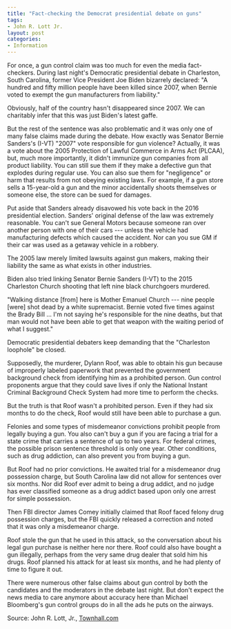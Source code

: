 ```yaml
---
title: "Fact-checking the Democrat presidential debate on guns"
tags:
- John R. Lott Jr.
layout: post
categories:
- Information
---
```


For once, a gun control claim was too much for even the media fact-checkers. During last night's Democratic presidential debate in Charleston, South Carolina, former Vice President Joe Biden bizarrely declared: "A hundred and fifty million people have been killed since 2007, when Bernie voted to exempt the gun manufacturers from liability."

Obviously, half of the country hasn't disappeared since 2007. We can charitably infer that this was just Biden's latest gaffe.

But the rest of the sentence was also problematic and it was only one of many false claims made during the debate. How exactly was Senator Bernie Sanders's (I-VT) "2007" vote responsible for gun violence? Actually, it was a vote about the 2005 Protection of Lawful Commerce in Arms Act (PLCAA), but, much more importantly, it didn't immunize gun companies from all product liability. You can still sue them if they make a defective gun that explodes during regular use. You can also sue them for "negligence" or harm that results from not obeying existing laws. For example, if a gun store sells a 15-year-old a gun and the minor accidentally shoots themselves or someone else, the store can be sued for damages.

Put aside that Sanders already disavowed his vote back in the 2016 presidential election. Sanders' original defense of the law was extremely reasonable. You can't sue General Motors because someone ran over another person with one of their cars --- unless the vehicle had manufacturing defects which caused the accident. Nor can you sue GM if their car was used as a getaway vehicle in a robbery.

The 2005 law merely limited lawsuits against gun makers, making their liability the same as what exists in other industries.

Biden also tried linking Senator Bernie Sanders (I-VT) to the 2015 Charleston Church shooting that left nine black churchgoers murdered.

"Walking distance \[from\] here is Mother Emanuel Church --- nine people \[were\] shot dead by a white supremacist. Bernie voted five times against the Brady Bill ... I'm not saying he's responsible for the nine deaths, but that man would not have been able to get that weapon with the waiting period of what I suggest."

Democratic presidential debaters keep demanding that the "Charleston loophole" be closed.

Supposedly, the murderer, Dylann Roof, was able to obtain his gun because of improperly labeled paperwork that prevented the government background check from identifying him as a prohibited person. Gun control proponents argue that they could save lives if only the National Instant Criminal Background Check System had more time to perform the checks.

But the truth is that Roof wasn't a prohibited person. Even if they had six months to do the check, Roof would still have been able to purchase a gun.

Felonies and some types of misdemeanor convictions prohibit people from legally buying a gun. You also can't buy a gun if you are facing a trial for a state crime that carries a sentence of up to two years. For federal crimes, the possible prison sentence threshold is only one year. Other conditions, such as drug addiction, can also prevent you from buying a gun.

But Roof had no prior convictions. He awaited trial for a misdemeanor drug possession charge, but South Carolina law did not allow for sentences over six months. Nor did Roof ever admit to being a drug addict, and no judge has ever classified someone as a drug addict based upon only one arrest for simple possession.

Then FBI director James Comey initially claimed that Roof faced felony drug possession charges, but the FBI quickly released a correction and noted that it was only a misdemeanor charge.

Roof stole the gun that he used in this attack, so the conversation about his legal gun purchase is neither here nor there. Roof could also have bought a gun illegally, perhaps from the very same drug dealer that sold him his drugs. Roof planned his attack for at least six months, and he had plenty of time to figure it out.

There were numerous other false claims about gun control by both the candidates and the moderators in the debate last night. But don't expect the news media to care anymore about accuracy here than Michael Bloomberg's gun control groups do in all the ads he puts on the airways.

Source: John R. Lott, Jr., [Townhall.com](https://townhall.com/columnists/johnrlottjr/2020/02/26/fact-checking-the-democrat-presidential-debate-on-guns-n2561931)
